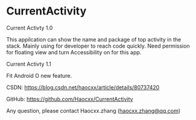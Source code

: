 # CurrentActivity
Current Activty 1.0

This appilcation can show the name and package of top activity in the stack.
Mainly using for developer to reach code quickly.
Need permission for floating view and turn Accessibility on for this app.

Current Activty 1.1

Fit Android O new feature.

CSDN: https://blog.csdn.net/haocxx/article/details/80737420

GitHub: https://github.com/Haocxx/CurrentActivity

Any question, please contact Haocxx.zhang (haocxx.zhang@qq.com)
